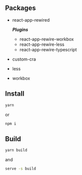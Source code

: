 ## Packages
* react-app-rewired
    
    ***Plugins***
    * react-app-rewire-workbox
    * react-app-rewire-less
    * react-app-rewire-typescript

* custom-cra
* less
* workbox

## Install
```bash
yarn
```
or
```bash
npm i
```

## Build
```bash
yarn build
```
and 

```bash
serve -s build
```
